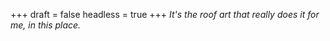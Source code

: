
+++
draft = false
headless = true
+++
_It's the roof art that really does it for me, in this place._
